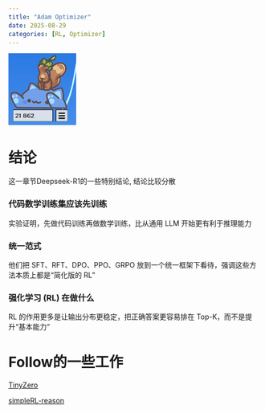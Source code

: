 ```yaml
---
title: "Adam Optimizer"
date: 2025-08-29
categories: [RL, Optimizer]
---
```


![猫猫镇楼](../images/maomao3.png)

# 结论

这一章节Deepseek-R1的一些特别结论, 结论比较分散

### 代码数学训练集应该先训练

实验证明，先做代码训练再做数学训练，比从通用 LLM 开始更有利于推理能力

### 统一范式

他们把 SFT、RFT、DPO、PPO、GRPO 放到一个统一框架下看待，强调这些方法本质上都是“简化版的 RL”

### 强化学习 (RL) 在做什么

RL 的作用更多是让输出分布更稳定，把正确答案更容易排在 Top-K，而不是提升“基本能力”

# Follow的一些工作

[TinyZero](https://x.com/jiayi_pirate/status/1882839370505621655)

[simpleRL-reason](https://hkust-nlp.notion.site/simplerl-reason)
